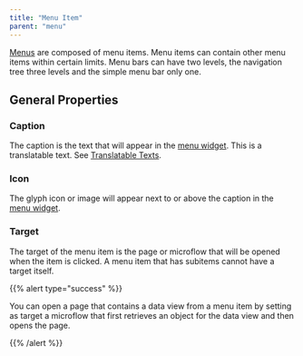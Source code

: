 ```yaml
---
title: "Menu Item"
parent: "menu"
---
```



[Menus](menu) are composed of menu items. Menu items can contain other menu items within certain limits. Menu bars can have two levels, the navigation tree three levels and the simple menu bar only one.

## General Properties

### Caption

The caption is the text that will appear in the [menu widget](menu-widgets). This is a translatable text. See [Translatable Texts](translatable-texts).

### Icon

The glyph icon or image will appear next to or above the caption in the [menu widget](menu-widgets).

### Target

The target of the menu item is the page or microflow that will be opened when the item is clicked. A menu item that has subitems cannot have a target itself.

{{% alert type="success" %}}

You can open a page that contains a data view from a menu item by setting as target a microflow that first retrieves an object for the data view and then opens the page.

{{% /alert %}}
